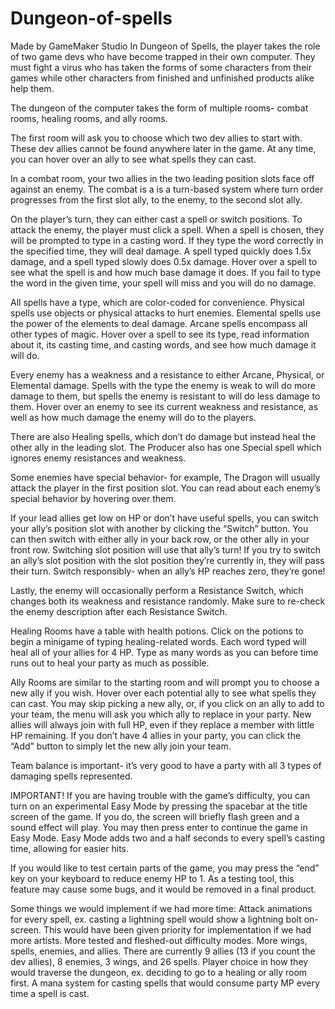 # Dungeon-of-spells
Made by GameMaker Studio
In Dungeon of Spells, the player takes the role of two game devs who have become trapped in their own computer. They must fight a virus who has taken the forms of some characters from their games while other characters from finished and unfinished products alike help them. 

The dungeon of the computer takes the form of multiple rooms- combat rooms, healing rooms, and ally rooms.  

The first room will ask you to choose which two dev allies to start with. These dev allies cannot be found anywhere later in the game. At any time, you can hover over an ally to see what spells they can cast.

In a combat room, your two allies in the two leading position slots face off against an enemy. The combat is a is a turn-based system where turn order progresses from the first slot ally, to the enemy, to the second slot ally.

On the player’s turn, they can either cast a spell or switch positions. To attack the enemy, the player must click a spell. When a spell is chosen, they will be prompted to type in a casting word. If they type the word correctly in the specified time, they will deal damage. A spell typed quickly does 1.5x damage, and a spell typed slowly does 0.5x damage. Hover over a spell to see what the spell is and how much base damage it does. If you fail to type the word in the given time, your spell will miss and you will do no damage.

All spells have a type, which are color-coded for convenience. Physical spells use objects or physical attacks to hurt enemies. Elemental spells use the power of the elements to deal damage. Arcane spells encompass all other types of magic. Hover over a spell to see its type, read information about it, its casting time, and casting words, and see how much damage it will do.

Every enemy has a weakness and a resistance to either Arcane, Physical, or Elemental damage. Spells with the type the enemy is weak to will do more damage to them, but spells the enemy is resistant to will do less damage to them. Hover over an enemy to see its current weakness and resistance, as well as how much damage the enemy will do to the players.

There are also Healing spells, which don’t do damage but instead heal the other ally in the leading slot. The Producer also has one Special spell which ignores enemy resistances and weakness.

Some enemies have special behavior- for example, The Dragon will usually attack the player in the first position slot. You can read about each enemy’s special behavior by hovering over them.

If your lead allies get low on HP or don’t have useful spells, you can switch your ally’s position slot with another by clicking the “Switch” button. You can then switch with either ally in your back row, or the other ally in your front row.  Switching slot position will use that ally’s turn! If you try to switch an ally’s slot position with the slot position they’re currently in, they will pass their turn. Switch responsibly- when an ally’s HP reaches zero, they’re gone!

Lastly, the enemy will occasionally perform a Resistance Switch, which changes both its weakness and resistance randomly. Make sure to re-check the enemy description after each Resistance Switch.

Healing Rooms have a table with health potions. Click on the potions to begin a minigame of typing healing-related words. Each word typed will heal all of your allies for 4 HP. Type as many words as you can before time runs out to heal your party as much as possible.

Ally Rooms are similar to the starting room and will prompt you to choose a new ally if you wish. Hover over each potential ally to see what spells they can cast. You may skip picking a new ally, or, if you click on an ally to add to your team, the menu will ask you which ally to replace in your party. New allies will always join with full HP, even if they replace a member with little HP remaining. If you don’t have 4 allies in your party, you can click the “Add” button to simply let the new ally join your team.

Team balance is important- it’s very good to have a party with all 3 types of damaging spells represented.

IMPORTANT! If you are having trouble with the game’s difficulty, you can turn on an experimental Easy Mode by pressing the spacebar at the title screen of the game. If you do, the screen will briefly flash green and a sound effect will play. You may then press enter to continue the game in Easy Mode. Easy Mode adds two and a half seconds to every spell’s casting time, allowing for easier hits.

If you would like to test certain parts of the game, you may press the “end” key on your keyboard to reduce enemy HP to 1. As a testing tool, this feature may cause some bugs, and it would be removed in a final product.

Some things we would implement if we had more time:
Attack animations for every spell, ex. casting a lightning spell would show a lightning bolt on-screen. This would have been given priority for implementation if we had more artists.
More tested and fleshed-out difficulty modes.
More wings, spells, enemies, and allies. There are currently 9 allies (13 if you count the dev allies), 8 enemies, 3 wings, and 26 spells.
Player choice in how they would traverse the dungeon, ex. deciding to go to a healing or ally room first.
A mana system for casting spells that would consume party MP every time a spell is cast.
